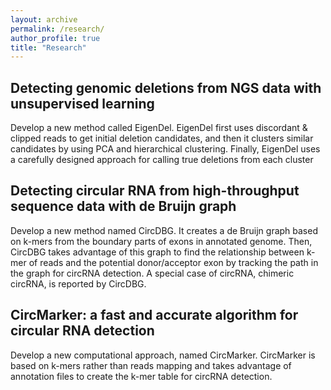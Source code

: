 ```yaml
---
layout: archive
permalink: /research/
author_profile: true
title: "Research"
---
```



Detecting genomic deletions from NGS data with unsupervised learning
------
Develop a new method called EigenDel. EigenDel first uses discordant & clipped reads to get initial
deletion candidates, and then it clusters similar candidates by using PCA and hierarchical clustering.
Finally, EigenDel uses a carefully designed approach for calling true deletions from each cluster


Detecting circular RNA from high-throughput sequence data with de Bruijn graph
------
Develop a new method named CircDBG. It creates a de Bruijn graph based on k-mers from the
boundary parts of exons in annotated genome. Then, CircDBG takes advantage of this graph to find the
relationship between k-mer of reads and the potential donor/acceptor exon by tracking the path in the
graph for circRNA detection. A special case of circRNA, chimeric circRNA, is reported by CircDBG.


CircMarker: a fast and accurate algorithm for circular RNA detection
------
Develop a new computational approach, named CircMarker. CircMarker is based on k-mers rather than reads mapping and takes advantage of annotation files to create the k-mer table for circRNA detection.

